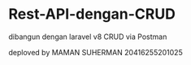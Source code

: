 # Rest-API-dengan-CRUD
dibangun dengan laravel v8
CRUD via Postman

deploved by MAMAN SUHERMAN 20416255201025
